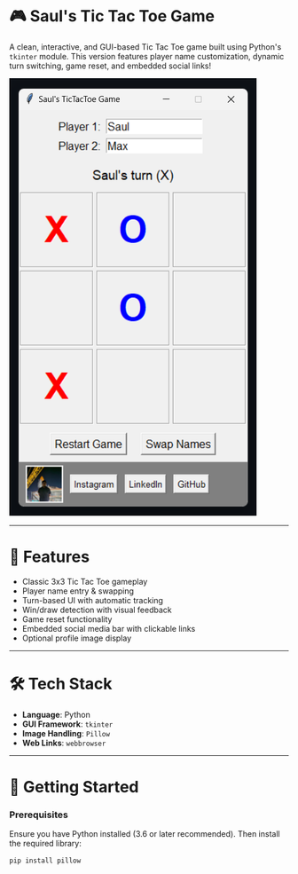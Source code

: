 # 🎮 Saul's Tic Tac Toe Game

A clean, interactive, and GUI-based Tic Tac Toe game built using Python's `tkinter` module. This version features player name customization, dynamic turn switching, game reset, and embedded social links!

![Screenshot](ttt_preview.png)

---

# 🧠 Features

- Classic 3x3 Tic Tac Toe gameplay
- Player name entry & swapping
- Turn-based UI with automatic tracking
- Win/draw detection with visual feedback
- Game reset functionality
- Embedded social media bar with clickable links
- Optional profile image display

---

# 🛠️ Tech Stack

- **Language**: Python
- **GUI Framework**: `tkinter`
- **Image Handling**: `Pillow`
- **Web Links**: `webbrowser`

---

# 🚀 Getting Started

### Prerequisites

Ensure you have Python installed (3.6 or later recommended). Then install the required library:

```bash
pip install pillow
